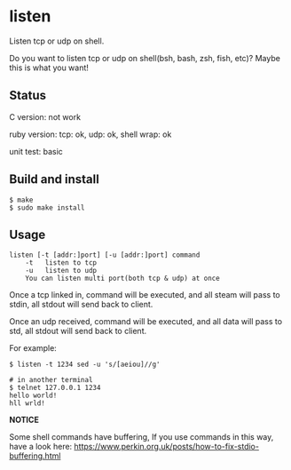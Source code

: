 listen
======

Listen tcp or udp on shell.

Do you want to listen tcp or udp on shell(bsh, bash, zsh, fish, etc)? Maybe this is what you want!

Status
------

C version: not work

ruby version: tcp: ok, udp: ok, shell wrap: ok

unit test: basic

Build and install
-----------------

    $ make
    $ sudo make install

Usage
-----

    listen [-t [addr:]port] [-u [addr:]port] command
        -t   listen to tcp
        -u   listen to udp
        You can listen multi port(both tcp & udp) at once

Once a tcp linked in, command will be executed, and all steam will pass to stdin, all stdout will send back to client.

Once an udp received, command will be executed, and all data will pass to std, all stdout will send back to client.

For example:

    $ listen -t 1234 sed -u 's/[aeiou]//g'

    # in another terminal
    $ telnet 127.0.0.1 1234
    hello world!
    hll wrld!

**NOTICE**

Some shell commands have buffering, If you use commands in this way, have a look here: https://www.perkin.org.uk/posts/how-to-fix-stdio-buffering.html
